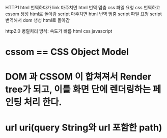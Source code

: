HTTP1
html 번역하다가
link 마주치면 html 번역 멈춤
css 파일 요청
css 번역하고 cssom 생성
html로 돌아감
script 마주치면 html 번역 멈춤
script 파일 요청
script 번역해서 dom 생성
html로 돌아감


http2.0
병럴처리 방식: 속도가 빠름
html
css
javascript



# cssom == CSS Object Model
# DOM 과 CSSOM 이 합쳐져서 Render tree가 되고, 이를 화면 단에 렌더링하는 페인팅 처리 한다.
# url uri(query String와 url 포함한 path)
